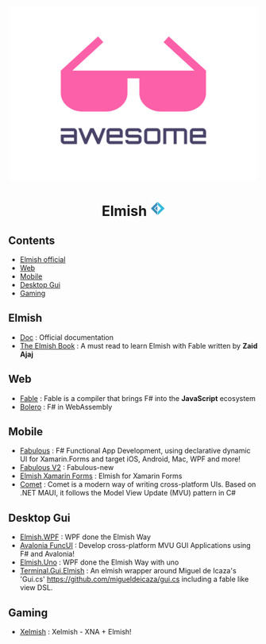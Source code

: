 <div align="center">
	<img width="500" height="350" src="media/logo.svg" alt="Awesome">
    <h1>Elmish <img height="30" src="media/Fsharp_logo.png" alt="Awesome"></h1>
</div>

## Contents

- [Elmish official](#elmish)
- [Web](#web)
- [Mobile](#mobile)
- [Desktop Gui](#desktop-gui)
- [Gaming](#gaming)

## Elmish

- [Doc](https://elmish.github.io/elmish/) : Official documentation
- [The Elmish Book](https://zaid-ajaj.github.io/the-elmish-book/) : A must read to learn Elmish with Fable written by **Zaid Ajaj**

## Web

- [Fable](https://fable.io/resources.html) : Fable is a compiler that brings F# into the **JavaScript** ecosystem
- [Bolero](https://fsbolero.io/docs/Elmish) : F# in WebAssembly

## Mobile

- [Fabulous](https://fsprojects.github.io/Fabulous/) : F# Functional App Development, using declarative dynamic UI for Xamarin.Forms and target iOS, Android, Mac, WPF and more!
- [Fabulous V2](https://github.com/TimLariviere/Fabulous-new) : Fabulous-new
- [Elmish Xamarin Forms](https://github.com/dboris/elmish-forms) : Elmish for Xamarin Forms
- [Comet](https://github.com/dotnet/Comet) : Comet is a modern way of writing cross-platform UIs. Based on .NET MAUI, it follows the Model View Update (MVU) pattern in C#

## Desktop Gui

- [Elmish.WPF](https://github.com/elmish/Elmish.WPF) : WPF done the Elmish Way
- [Avalonia FuncUI](https://github.com/fsprojects/Avalonia.FuncUI) : Develop cross-platform MVU GUI Applications using F# and Avalonia!
- [Elmish.Uno](https://github.com/unoplatform/Elmish.Uno) : WPF done the Elmish Way with uno
- [Terminal.Gui.Elmish](https://github.com/DieselMeister/Terminal.Gui.Elmish) : An elmish wrapper around Miguel de Icaza's 'Gui.cs' https://github.com/migueldeicaza/gui.cs including a fable like view DSL.


## Gaming

- [Xelmish](https://github.com/ChrisPritchard/Xelmish) : Xelmish - XNA + Elmish!

